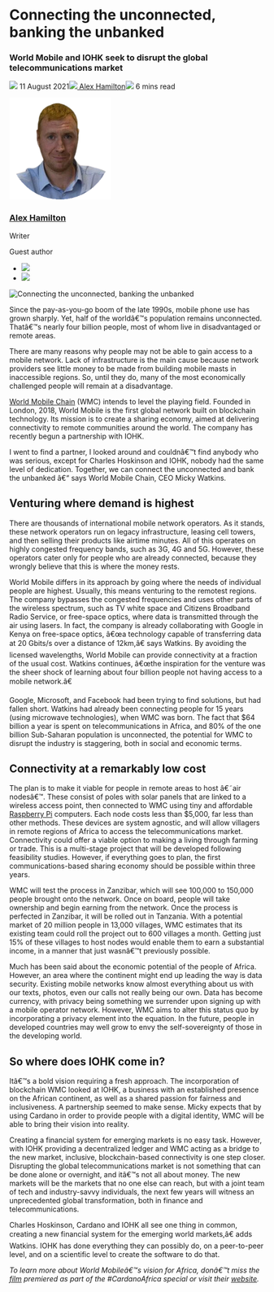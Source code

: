 # Connecting the unconnected, banking the unbanked
### **World Mobile and IOHK seek to disrupt the global telecommunications market**
![](img/2021-08-11-connecting-the-unconnected-banking-the-unbanked.002.png) 11 August 2021![](img/2021-08-11-connecting-the-unconnected-banking-the-unbanked.002.png)[ Alex Hamilton](/en/blog/authors/alex-hamilton/page-1/)![](img/2021-08-11-connecting-the-unconnected-banking-the-unbanked.003.png) 6 mins read

![Alex Hamilton](img/2021-08-11-connecting-the-unconnected-banking-the-unbanked.004.png)[](/en/blog/authors/alex-hamilton/page-1/)
### [**Alex Hamilton**](/en/blog/authors/alex-hamilton/page-1/)
Writer

Guest author

- ![](img/2021-08-11-connecting-the-unconnected-banking-the-unbanked.005.png)[](https://www.linkedin.com/in/alex-hamilton-55b4b6108/ "LinkedIn")
- ![](img/2021-08-11-connecting-the-unconnected-banking-the-unbanked.006.png)[](https://twitter.com/Immortalxplorer "Twitter")

![Connecting the unconnected, banking the unbanked](img/2021-08-11-connecting-the-unconnected-banking-the-unbanked.007.png)

Since the pay-as-you-go boom of the late 1990s, mobile phone use has grown sharply. Yet, half of the worldâ€™s population remains unconnected. Thatâ€™s nearly four billion people, most of whom live in disadvantaged or remote areas. 

There are many reasons why people may not be able to gain access to a mobile network. Lack of infrastructure is the main cause because network providers see little money to be made from building mobile masts in inaccessible regions. So, until they do, many of the most economically challenged people will remain at a disadvantage. 

[World Mobile Chain](https://worldmobile.io/manifesto) (WMC) intends to level the playing field. Founded in London, 2018, World Mobile is the first global network built on blockchain technology. Its mission is to create a sharing economy, aimed at delivering connectivity to remote communities around the world. The company has recently begun a partnership with IOHK.

I went to find a partner, I looked around and couldnâ€™t find anybody who was serious, except for Charles Hoskinson and IOHK, nobody had the same level of dedication. Together, we can connect the unconnected and bank the unbanked â€“ says World Mobile Chain, CEO Micky Watkins.
## **Venturing where demand is highest**
There are thousands of international mobile network operators. As it stands, these network operators run on legacy infrastructure, leasing cell towers, and then selling their products like airtime minutes. All of this operates on highly congested frequency bands, such as 3G, 4G and 5G. However, these operators cater only for people who are already connected, because they wrongly believe that this is where the money rests. 

World Mobile differs in its approach by going where the needs of individual people are highest. Usually, this means venturing to the remotest regions. The company bypasses the congested frequencies and uses other parts of the wireless spectrum, such as TV white space and Citizens Broadband Radio Service, or free-space optics, where data is transmitted through the air using lasers. In fact, the company is already collaborating with Google in Kenya on free-space optics, â€œa technology capable of transferring data at 20 Gbits/s over a distance of 12km,â€ says Watkins. By avoiding the licensed wavelengths, World Mobile can provide connectivity at a fraction of the usual cost. Watkins continues, â€œthe inspiration for the venture was the sheer shock of learning about four billion people not having access to a mobile network.â€ 

Google, Microsoft, and Facebook had been trying to find solutions, but had fallen short. Watkins had already been connecting people for 15 years (using microwave technologies), when WMC was born. The fact that $64 billion a year is spent on telecommunications in Africa, and 80% of the one billion Sub-Saharan population is unconnected, the potential for WMC to disrupt the industry is staggering, both in social and economic terms.
## **Connectivity at a remarkably low cost**
The plan is to make it viable for people in remote areas to host â€˜air nodesâ€™. These consist of poles with solar panels that are linked to a wireless access point, then connected to WMC using tiny and affordable [Raspberry Pi](https://www.raspberrypi.org/) computers. Each node costs less than $5,000, far less than other methods. These devices are system agnostic, and will allow villagers in remote regions of Africa to access the telecommunications market. Connectivity could offer a viable option to making a living through farming or trade. This is a multi-stage project that will be developed following feasibility studies. However, if everything goes to plan, the first communications-based sharing economy should be possible within three years.

WMC will test the process in Zanzibar, which will see 100,000 to 150,000 people brought onto the network. Once on board, people will take ownership and begin earning from the network. Once the process is perfected in Zanzibar, it will be rolled out in Tanzania. With a potential market of 20 million people in 13,000 villages, WMC estimates that its existing team could roll the project out to 600 villages a month. Getting just 15% of these villages to host nodes would enable them to earn a substantial income, in a manner that just wasnâ€™t previously possible. 

Much has been said about the economic potential of the people of Africa. However, an area where the continent might end up leading the way is data security. Existing mobile networks know almost everything about us with our texts, photos, even our calls not really being our own. Data has become currency, with privacy being something we surrender upon signing up with a mobile operator network. However, WMC aims to alter this status quo by incorporating a privacy element into the equation. In the future, people in developed countries may well grow to envy the self-sovereignty of those in the developing world.
## **So where does IOHK come in?**
Itâ€™s a bold vision requiring a fresh approach. The incorporation of blockchain WMC looked at IOHK, a business with an established presence on the African continent, as well as a shared passion for fairness and inclusiveness. A partnership seemed to make sense. Micky expects that by using Cardano in order to provide people with a digital identity, WMC will be able to bring their vision into reality. 

Creating a financial system for emerging markets is no easy task. However, with IOHK providing a decentralized ledger and WMC acting as a bridge to the new market, inclusive, blockchain-based connectivity is one step closer. Disrupting the global telecommunications market is not something that can be done alone or overnight, and itâ€™s not all about money. The new markets will be the markets that no one else can reach, but with a joint team of tech and industry-savvy individuals, the next few years will witness an unprecedented global transformation, both in finance and telecommunications.

Charles Hoskinson, Cardano and IOHK all see one thing in common, creating a new financial system for the emerging world markets,â€ adds Watkins. IOHK has done everything they can possibly do, on a peer-to-peer level, and on a scientific level to create the software to do that.

*To learn more about World Mobileâ€™s vision for Africa, donâ€™t miss the [film](https://www.youtube.com/watch?v=MhIYXIMJNno) premiered as part of the #CardanoAfrica special or visit their [website](https://worldmobile.io/).*
